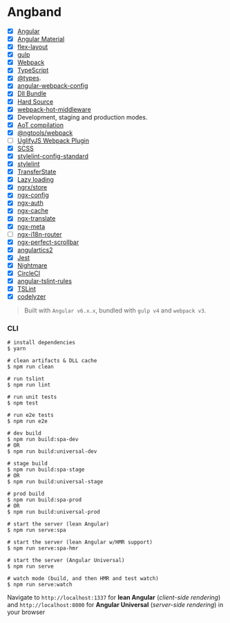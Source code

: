 # Angband

- [x] [Angular]
- [x] [Angular Material]
- [x] [flex-layout]
- [x] [gulp]
- [x] [Webpack]
- [x] [TypeScript]
- [x] [@types].
- [x] [angular-webpack-config]
- [x] [Dll Bundle]
- [x] [Hard Source]
- [x] [webpack-hot-middleware]
- [x] Development, staging and production modes.
- [x] [AoT compilation]
- [x] [@ngtools/webpack]
- [ ] [UglifyJS Webpack Plugin]
- [x] [SCSS]
- [x] [stylelint-config-standard]
- [x] [stylelint]
- [x] [TransferState]
- [x] [Lazy loading]
- [x] [ngrx/store]
- [x] [ngx-config]
- [x] [ngx-auth]
- [x] [ngx-cache]
- [x] [ngx-translate]
- [x] [ngx-meta]
- [ ] [ngx-i18n-router]
- [x] [ngx-perfect-scrollbar]
- [x] [angulartics2]
- [x] [Jest]
- [x] [Nightmare]
- [x] [CircleCI]
- [x] [angular-tslint-rules]
- [x] [TSLint]
- [x] [codelyzer]

> Built with `Angular v6.x.x`, bundled with `gulp v4` and `webpack v3`.

### CLI

```
# install dependencies
$ yarn

# clean artifacts & DLL cache
$ npm run clean

# run tslint
$ npm run lint

# run unit tests
$ npm test

# run e2e tests
$ npm run e2e

# dev build
$ npm run build:spa-dev
# OR
$ npm run build:universal-dev

# stage build
$ npm run build:spa-stage
# OR
$ npm run build:universal-stage

# prod build
$ npm run build:spa-prod
# OR
$ npm run build:universal-prod

# start the server (lean Angular)
$ npm run serve:spa

# start the server (lean Angular w/HMR support)
$ npm run serve:spa-hmr

# start the server (Angular Universal)
$ npm run serve

# watch mode (build, and then HMR and test watch)
$ npm run serve:watch
```

Navigate to `http://localhost:1337` for **lean Angular** (*client-side rendering*) and `http://localhost:8000` for **Angular
Universal** (*server-side rendering*) in your browser


[Angular]: https://angular.io
[Angular Material]: https://material.angular.io
[flex-layout]: https://github.com/angular/flex-layout
[gulp]: http://gulpjs.com
[Webpack]: http://webpack.github.io
[TypeScript]: http://www.typescriptlang.org
[angular-webpack-config]: https://github.com/ng-seed/angular-webpack-config
[@types]: https://www.npmjs.com/~types
[Dll Bundle]: https://github.com/shlomiassaf/webpack-dll-bundles-plugin
[Hard Source]: https://github.com/mzgoddard/hard-source-webpack-plugin
[webpack-hot-middleware]: https://github.com/glenjamin/webpack-hot-middleware
[AoT compilation]: https://angular.io/docs/ts/latest/cookbook/aot-compiler.html
[@ngtools/webpack]: https://www.npmjs.com/package/@ngtools/webpack
[UglifyJS Webpack Plugin]: https://github.com/webpack-contrib/uglifyjs-webpack-plugin
[SCSS]: http://sass-lang.com
[stylelint-config-standard]: https://github.com/stylelint/stylelint-config-standard
[stylelint]: https://stylelint.io/ 
[Lazy loading]: https://angular-2-training-book.rangle.io/handout/modules/lazy-loading-module.html
[TransferState]: https://angular.io/api/platform-browser/TransferState
[ngrx/store]: https://github.com/ngrx/store
[ngx-config]: https://github.com/fulls1z3/ngx-config
[ngx-auth]:  https://github.com/fulls1z3/ngx-auth
[ngx-cache]: https://github.com/fulls1z3/ngx-cache
[ngx-translate]: https://github.com/ngx-translate/core
[ngx-meta]: https://github.com/fulls1z3/ngx-meta
[ngx-i18n-router]: https://github.com/fulls1z3/ngx-i18n-router
[ngx-perfect-scrollbar]: https://github.com/zefoy/ngx-perfect-scrollbar
[angulartics2]: https://github.com/angulartics/angulartics2
[Jest]: https://facebook.github.io/jest
[Nightmare]: https://github.com/segmentio/nightmare
[CircleCI]: https://circleci.com
[angular-tslint-rules]: https://github.com/ng-seed/angular-tslint-rules
[TSLint]: https://github.com/palantir/tslint
[codelyzer]: https://github.com/mgechev/codelyzer
